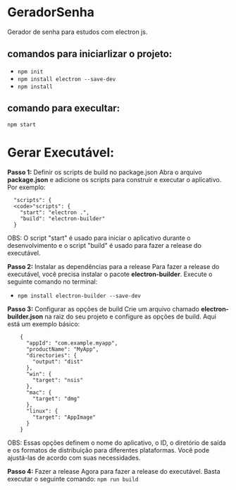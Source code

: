 # GeradorSenha
Gerador de senha para estudos com electron js.

## comandos para iniciarlizar o projeto:
  - `npm init`
  - `npm install electron --save-dev`
  - `npm install`
  
## comando para execultar:

`npm start`

# Gerar Executável:

**Passo 1:** Definir os scripts de build no package.json
Abra o arquivo **package.json** e adicione os scripts para construir e executar o aplicativo. Por exemplo:
      
      "scripts": {
      <code>"scripts": {
        "start": "electron .",
        "build": "electron-builder"
      }

OBS: O script "start" é usado para iniciar o aplicativo durante o desenvolvimento e o script "build" é usado para fazer a release do executável.

**Passo 2:** Instalar as dependências para a release
Para fazer a release do executável, você precisa instalar o pacote **electron-builder**. Execute o seguinte comando no terminal:

- `npm install electron-builder --save-dev`

**Passo 3:** Configurar as opções de build
Crie um arquivo chamado **electron-builder.json** na raiz do seu projeto e configure as opções de build. Aqui está um exemplo básico:
        
        {
          "appId": "com.example.myapp",
          "productName": "MyApp",
          "directories": {
            "output": "dist"
          },
          "win": {
            "target": "nsis"
          },
          "mac": {
            "target": "dmg"
          },
          "linux": {
            "target": "AppImage"
          }
        }
        
OBS: Essas opções definem o nome do aplicativo, o ID, o diretório de saída e os formatos de distribuição para diferentes plataformas. Você pode ajustá-las de acordo com suas necessidades.

**Passo 4:** Fazer a release
Agora para fazer a release do executável. Basta executar o seguinte comando:
`npm run build`
